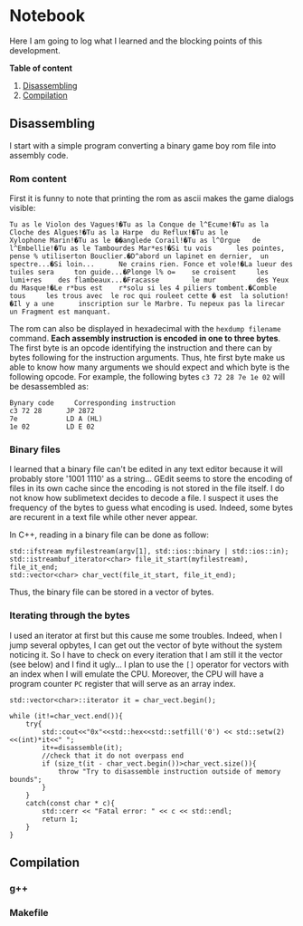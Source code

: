 # Notebook

Here I am going to log what I learned and the blocking points of this development.

**Table of content**
1. [Disassembling](#Disassembling)
2. [Compilation](#Compilation)

## Disassembling

I start with a simple program converting a binary game boy rom file into assembly code.

### Rom content

First it is funny to note that printing the rom as ascii makes the game dialogs visible:

```Tu as le Violon des Vagues!�Tu as la Conque de l^Ecume!�Tu as la Cloche des Algues!�Tu as la Harpe  du Reflux!�Tu as le        Xylophone Marin!�Tu as le ��anglede Corail!�Tu as l^Orgue   de l^Embellie!�Tu as le Tambourdes Mar*es!�Si tu vois      les pointes,    pense % utiliserton Bouclier.�D^abord un lapinet en dernier,  un spectre...�Si loin...      Ne crains rien. Fonce et vole!�La lueur des    tuiles sera     ton guide...�Plonge l% o=    se croisent     les lumi+res    des flambeaux...�Fracasse        le mur          des Yeux        du Masque!�Le r*bus est    r*solu si les 4 piliers tombent.�Comble tous     les trous avec  le roc qui rouleet cette � est  la solution!�Il y a une      inscription sur le Marbre. Tu nepeux pas la lirecar un Fragment est manquant.```

The rom can also be displayed in hexadecimal with the `hexdump filename` command. **Each assembly instruction is encoded in one to three bytes**. The first byte is an opcode identifying the instruction and there can by bytes following for the instruction arguments. Thus, hte first byte make us able to know how many arguments we should expect and which byte is the following opcode. For example, the following bytes `c3 72 28 7e 1e 02` will be desassembled as:

    Bynary code 	Corresponding instruction
    c3 72 28      JP 2872
    7e            LD A (HL)
    1e 02         LD E 02

### Binary files

I learned that a binary file can't be edited in any text editor because it will probably store '1001 1110' as a string... GEdit seems to store the encoding of files in its own cache since the encoding is not stored in the file itself. I do not know how sublimetext decides to decode a file. I suspect it uses the frequency of the bytes to guess what encoding is used. Indeed, some bytes are recurent in a text file while other never appear.

In C++, reading in a binary file can be done as follow:
    
	std::ifstream myfilestream(argv[1], std::ios::binary | std::ios::in);
	std::istreambuf_iterator<char> file_it_start(myfilestream), file_it_end;
	std::vector<char> char_vect(file_it_start, file_it_end);

Thus, the binary file can be stored in a vector of bytes.

### Iterating through the bytes
I used an iterator at first but this cause me some troubles. Indeed, when I jump several opbytes, I can get out the vector of byte without the system noticing it. So I have to check on every iteration that I am still it the vector (see below) and I find it ugly... I plan to use the `[]` operator for vectors with an index when I will emulate the CPU. Moreover, the CPU will have a program counter `PC` register that will serve as an array index. 

	std::vector<char>::iterator it = char_vect.begin();

	while (it!=char_vect.end()){
		try{
			std::cout<<"0x"<<std::hex<<std::setfill('0') << std::setw(2)<<(int)*it<<" ";
			it+=disassemble(it);
			//check that it do not overpass end
			if (size_t(it - char_vect.begin())>char_vect.size()){
				throw "Try to disassemble instruction outside of memory bounds";
			}
		}
		catch(const char * c){
			std::cerr << "Fatal error: " << c << std::endl;
			return 1;
		}
	}

## Compilation

### g++

### Makefile

